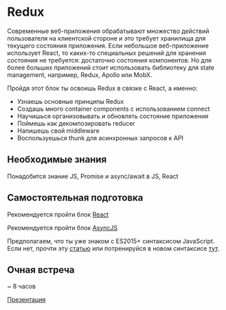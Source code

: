 # Redux

Современные веб-приложения обрабатывают множество действий пользователя на клиентской стороне и это требует хранилища для текущего состояния приложения.
Если небольшое веб-приложение использует React, то каких-то специальных решений для хранения состояния не требуется: достаточно состояния компонентов.
Но для более больших приложений стоит использовать библиотеку для state management, например, Redux, Apollo или MobX.

Пройдя этот блок ты освоишь Redux в связке с React, а именно:
- Узнаешь основные принципы Redux
- Создашь много container components с использованием connect
- Научишься организовывать и обновлять состояние приложения
- Поймешь как декомпозировать reducer
- Напишешь свой middleware
- Воспользуешься thunk для асинхронных запросов к API


## Необходимые знания

Понадобится знание JS, Promise и async/await в JS, React


## Самостоятельная подготовка

Рекомендуется пройти блок [React](https://github.com/kontur-courses/react)

Рекомендуется пройти блок [AsyncJS](https://github.com/kontur-courses/async-js)

Предполагаем, что ты уже знаком с ES2015+ синтаксисом JavaScript. Если нет, прочти эту [статью](http://www.js-craft.io/blog/10-The-10-min-ES6-course-for-the-beginner-React-Developer/) или потренируйся в новом синтаксисе [тут](http://es6katas.org/).


## Очная встреча

~ 8 часов

[Презентация](https://kontur-courses.github.io/redux/)
